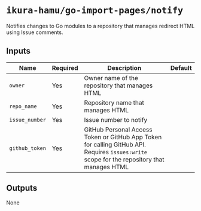 # `ikura-hamu/go-import-pages/notify`

Notifies changes to Go modules to a repository that manages redirect HTML using
Issue comments.

## Inputs

| Name           | Required | Description                                                                                                                                 | Default |
| -------------- | -------- | ------------------------------------------------------------------------------------------------------------------------------------------- | ------- |
| `owner`        | Yes      | Owner name of the repository that manages HTML                                                                                              |         |
| `repo_name`    | Yes      | Repository name that manages HTML                                                                                                           |         |
| `issue_number` | Yes      | Issue number to notify                                                                                                                      |         |
| `github_token` | Yes      | GitHub Personal Access Token or GitHub App Token for calling GitHub API. Requires `issues:write` scope for the repository that manages HTML |         |

## Outputs

None
